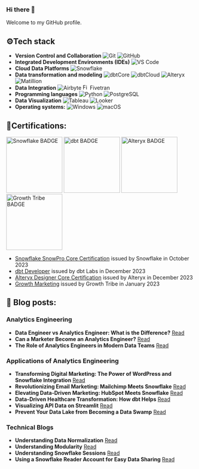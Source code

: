 ### Hi there 👋

Welcome to my GitHub profile.

## ⚙️Tech stack

- **Version Control and Collaboration** ![Git](https://img.shields.io/badge/Git-F05032?logo=Git&logoColor=white&style=flat) ![GitHub](https://img.shields.io/badge/GitHub-181717?logo=GitHub&logoColor=white&style=flat)
- **Integrated Development Environments (IDEs)** ![VS Code](https://img.shields.io/badge/VS%20Code-007ACC?logo=Visual%20Studio%20Code&logoColor=white&style=flat)
- **Cloud Data Platforms** ![Snowflake](https://img.shields.io/badge/Snowflake-29B5E8?logo=Snowflake&logoColor=white&style=flat)
- **Data transformation and modeling** ![dbtCore](https://img.shields.io/badge/dbtCore-FF694B?logo=DBT&logoColor=white&style=flat) ![dbtCloud](https://img.shields.io/badge/dbtCloud-FF694B?logo=DBT&logoColor=white&style=flat) ![Alteryx](https://img.shields.io/badge/Alteryx-0078C0?logo=alteryx&logoColor=white&style=flat) ![Matillion](https://img.shields.io/badge/Matillion-19E57F?logo=Matillion&logoColor=white&style=flat)
- **Data Integration**
![Airbyte](https://img.shields.io/badge/Airbyte-615EFF?logo=Airbyte&logoColor=white&style=flat)  <a href="https://your-fivetran-link-here" target="_blank"><img src="https://cdn.icon-icons.com/icons2/2699/PNG/512/fivetran_logo_icon_170149.png" alt="Fivetran" width="15" height="15"></a> Fivetran
- **Programming languages** ![Python](https://img.shields.io/badge/python-3776AB?logo=Python&logoColor=white&style=flat) ![PostgreSQL](https://img.shields.io/badge/PostgreSQL-336791?logo=PostgreSQL&logoColor=white&style=flat)
- **Data Visualization** ![Tableau](https://img.shields.io/badge/Tableau-E97627?logo=Tableau&logoColor=white&style=flat) ![Looker](https://img.shields.io/badge/Looker-4285F4?logo=Looker&logoColor=white&style=flat)
- **Operating systems:** ![Windows](https://img.shields.io/badge/Windows-0078D6?logo=Windows&logoColor=white&style=flat) ![macOS](https://img.shields.io/badge/macOS-000000?logo=macOS&logoColor=white&style=flat)


## 📄Certifications:

<img src="https://miro.medium.com/v2/resize:fit:302/0*rSN2PYxEHCVi-_Es.png" alt="Snowflake BADGE" width="150" height="150"> <img src="https://templates.images.credential.net/167892285199942014616515742341.png" alt="dbt BADGE" width="150" height="150"> <img src="https://images.credly.com/size/340x340/images/14744318-8d6a-49c3-971d-6a4a0f524925/Certification_Designer_Core.png" alt="Alteryx BADGE" width="150" height="150"> <img src="https://api.sertifier.com/userdata/08d9f799-b40a-8cb0-1f3e-46a314b27fb2/2d6bbff5-1036-4218-b8e2-1530075e5e06.png" alt="Growth Tribe BADGE" width="150" height="150"> 

- [Snowflake SnowPro Core Certification](https://pdf.credential.net/9hopyggw_1698911053725.pdf) issued by Snowflake in October 2023
- [dbt Developer](https://credentials.getdbt.com/84d416da-8341-4463-bf09-cbf8f8792aec#gs.3tise5) issued by dbt Labs in December 2023
- [Alteryx Designer Core Certification](https://www.credly.com/badges/9328d8d9-cbaf-4a52-bdeb-1549e622d57a/public_url) issued by Alteryx in December 2023
- [Growth Marketing](https://certificates.growthtribe.io/en/verify/58415215742700) issued by Growth Tribe in January 2023

## 📖 Blog posts:
### Analytics Engineering
- **Data Engineer vs Analytics Engineer: What is the Difference?** [Read](https://nimbusintelligence.com/2023/09/data-engineer-vs-analytics-engineer-what-is-the-difference/)
- **Can a Marketer Become an Analytics Engineer?** [Read](https://nimbusintelligence.com/2023/09/can-a-marketer-become-an-analytics-engineer/)
- **The Role of Analytics Engineers in Modern Data Teams** [Read](https://nimbusintelligence.com/2023/11/the-role-of-analytics-engineers-in-modern-data-teams/)


### Applications of Analytics Engineering
- **Transforming Digital Marketing: The Power of WordPress and Snowflake Integration** [Read](https://nimbusintelligence.com/2023/12/transforming-digital-marketing-the-power-of-wordpress-and-snowflake-integration/)
- **Revolutionizing Email Marketing: Mailchimp Meets Snowflake** [Read](https://nimbusintelligence.com/2023/12/revolutionizing-email-marketing-mailchimp-meets-snowflake/)
- **Elevating Data-Driven Marketing: HubSpot Meets Snowflake** [Read](https://nimbusintelligence.com/2023/11/elevating-data-driven-marketing-hubspot-meets-snowflake/)
- **Data-Driven Healthcare Transformation: How dbt Helps** [Read](https://nimbusintelligence.com/2023/11/data-driven-healthcare-transformation-how-dbt-helps/)
- **Visualizing API Data on Streamlit** [Read](https://nimbusintelligence.com/2023/10/visualizing-api-data-on-streamlit/)
- **Prevent Your Data Lake from Becoming a Data Swamp** [Read](https://nimbusintelligence.com/2023/10/prevent-your-data-lake-from-becoming-a-data-swamp/)

### Technical Blogs
- **Understanding Data Normalization** [Read](https://nimbusintelligence.com/2023/09/understanding-data-normalization/)
- **Understanding Modularity** [Read](https://nimbusintelligence.com/2023/11/understanding-modularity/)
- **Understanding Snowflake Sessions** [Read](https://nimbusintelligence.com/2023/10/what-are-snowflake-sessions/)
- **Using a Snowflake Reader Account for Easy Data Sharing** [Read](https://nimbusintelligence.com/2023/10/using-a-snowflake-reader-account-for-easy-data-sharing/)
